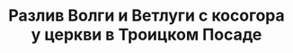 ---
title: 'Разлив Волги и Ветлуги с косогора у церкви в Троицком Посаде'
location: ''

tags: [all]
category: paddling-2700km-along-the-volga-2010
---